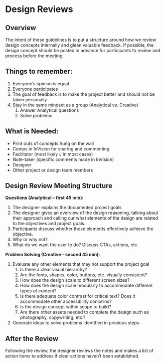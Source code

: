 # Design Reviews

## Overview

The intent of these guidelines is to put a structure around how we review design concepts internally and glean valuable feedback. If possible, the design concept should be posted in advance for participants to review and process before the meeting. 

## Things to remember:

1. Everyone’s opinion is equal
2. Everyone participates
3. The goal of feedback is to make the project better and should not be taken personally
4. Stay in the same mindset as a group (Analytical vs. Creative)
    1. Answer Analytical questions
    2. Solve problems

## What is Needed:

- Print outs of concepts hung on the wall
- Comps in InVision for sharing and commenting
- Facilitator (most likely J in most cases)
- Note-taker (specific comments made in InVision)
- Designer
- Other project or design team members


## Design Review Meeting Structure
**Questions (Analytical – first 45 min):**

1. The designer explains the documented project goals
2. The designer gives an overview of the design reasoning, talking about their approach and calling our what elements of the design are related to the objectives and project goals.
3. Participants discuss whether those elements effectively achieve the objective.
4. Why or why not?
5. What do we want the user to do? Discuss CTAs, actions, etc.

**Problem Solving (Creative – second 45 min):**

1. Evaluate any other elements that may not support the project goal
    1. Is there a clear visual hierarchy?
    2. Are the fonts, shapes, color, buttons, etc. visually consistent?
    3. How does the design scale to different screen sizes?
    4. How does the design scale modularly to accommodate different types of content?
    5. Is there adequate color contrast for critical text? Does it accommodate other accessibility concerns?
    6. Is the design concept within scope to build?
    7. Are there other assets needed to complete the design such as photography, copywriting, etc.?
2. Generate ideas to solve problems identified in previous steps

## After the Review
Following the review, the designer reviews the notes and makes a list of action items to address if clear actions haven’t been established.  
